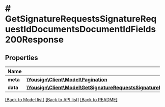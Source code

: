 # # GetSignatureRequestsSignatureRequestIdDocumentsDocumentIdFields200Response

## Properties

Name | Type | Description | Notes
------------ | ------------- | ------------- | -------------
**meta** | [**\Yousign\Client\Model\Pagination**](Pagination.md) |  | [optional]
**data** | [**\Yousign\Client\Model\GetSignatureRequestsSignatureRequestIdDocumentsDocumentIdFields200ResponseDataInner[]**](GetSignatureRequestsSignatureRequestIdDocumentsDocumentIdFields200ResponseDataInner.md) |  | [optional]

[[Back to Model list]](../../README.md#models) [[Back to API list]](../../README.md#endpoints) [[Back to README]](../../README.md)
